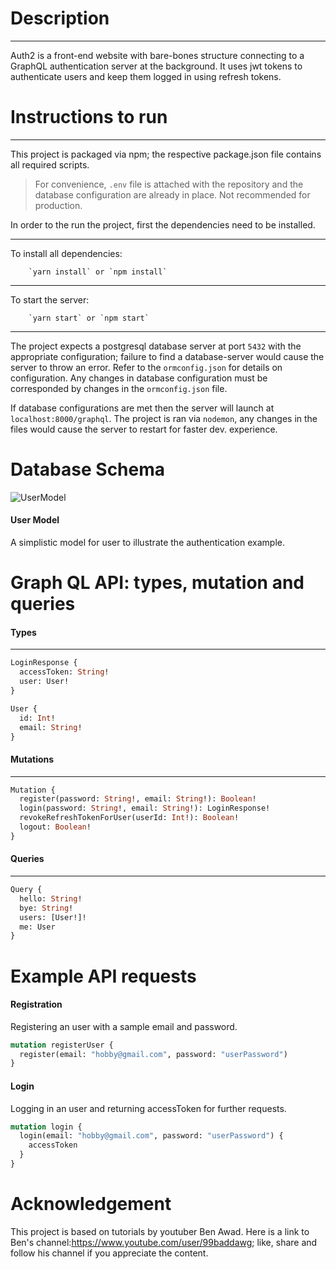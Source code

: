 # Description

---

Auth2 is a front-end website with bare-bones structure connecting to a GraphQL authentication server at the background. It uses jwt tokens to authenticate users and keep them logged in using refresh tokens.

# Instructions to run

---

This project is packaged via npm; the respective package.json file contains all required scripts.

> For convenience, `.env` file is attached with the repository and the database configuration are already in place. Not recommended for production.

In order to the run the project, first the dependencies need to be installed.

---

To install all dependencies:

```
    `yarn install` or `npm install`
```

---

To start the server:

```
    `yarn start` or `npm start`
```

---

The project expects a postgresql database server at port `5432` with the appropriate configuration; failure to find a database-server would cause the server to throw an error. Refer to the `ormconfig.json` for details on configuration. Any changes in database configuration must be corresponded by changes in the `ormconfig.json` file.

If database configurations are met then the server will launch at `localhost:8000/graphql`. The project is ran via `nodemon`, any changes in the files would cause the server to restart for faster dev. experience.

# Database Schema

![UserModel](https://i.ibb.co/9W1MhsR/User-Model-1.jpg)

#### User Model

A simplistic model for user to illustrate the authentication example.

# Graph QL API: types, mutation and queries

#### Types

---

```graphql
LoginResponse {
  accessToken: String!
  user: User!
}
```

```graphql
User {
  id: Int!
  email: String!
}
```

#### Mutations

---

```graphql
Mutation {
  register(password: String!, email: String!): Boolean!
  login(password: String!, email: String!): LoginResponse!
  revokeRefreshTokenForUser(userId: Int!): Boolean!
  logout: Boolean!
}
```

#### Queries

---

```graphql
Query {
  hello: String!
  bye: String!
  users: [User!]!
  me: User
}
```

# Example API requests

#### Registration

Registering an user with a sample email and password.

```graphql
mutation registerUser {
  register(email: "hobby@gmail.com", password: "userPassword")
}
```

#### Login

Logging in an user and returning accessToken for further requests.

```graphql
mutation login {
  login(email: "hobby@gmail.com", password: "userPassword") {
    accessToken
  }
}
```

# Acknowledgement

This project is based on tutorials by youtuber Ben Awad. Here is a link to Ben's channel:https://www.youtube.com/user/99baddawg; like, share and follow his channel if you appreciate the content.

